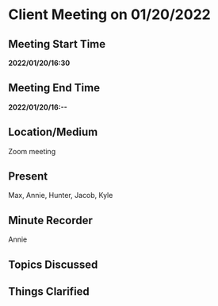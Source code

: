# Client Meeting on 01/20/2022

## Meeting Start Time

**2022/01/20/16:30**

## Meeting End Time

**2022/01/20/16:--**

## Location/Medium

Zoom meeting

## Present
Max, Annie, Hunter, Jacob, Kyle

## Minute Recorder

Annie

## Topics Discussed



## Things Clarified



